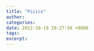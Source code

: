 ```yaml
---
title: "Piiico"
author: 
categories: 
date: 2022-10-19 20:27:59 +0800
tags: 
excerpt: 
---
```







